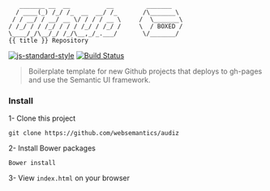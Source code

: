 ```
   _______ __  __          __         _______
  / ____(_) /_/ /_  __  __/ /_       /\_______\        
 / / __/ / __/ __ \/ / / / __ \     /  \_______\
/ /_/ / / /_/ / / / /_/ / /_/ /     \  / BOXED /
\____/_/\__/_/ /_/\__,_/_.___/       \/_______/
{{ title }} Repository                          

```
[![js-standard-style](https://img.shields.io/badge/code%20style-standard-brightgreen.svg)](http://standardjs.com/)
[![Build Status](https://travis-ci.org/websemantics/boxed?branch=master)](https://travis-ci.org/websemantics/audiz)

> Boilerplate template for new Github projects that deploys to gh-pages and use the Semantic UI framework.


### Install

1- Clone this project

```
git clone https://github.com/websemantics/audiz
```

2- Install Bower packages

```
Bower install
```

3- View `index.html` on your browser
